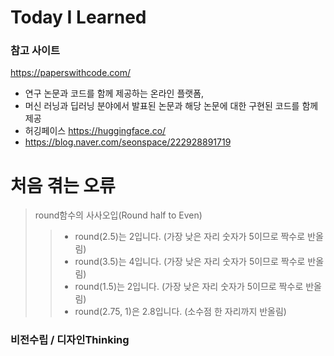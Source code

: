 # Today I Learned

### 참고 사이트
https://paperswithcode.com/
* 연구 논문과 코드를 함께 제공하는 온라인 플랫폼,
* 머신 러닝과 딥러닝 분야에서 발표된 논문과 해당 논문에 대한 구현된 코드를 함께 제공
* 허깅페이스 https://huggingface.co/
* https://blog.naver.com/seonspace/222928891719


# 처음 겪는 오류
> round함수의 사사오입(Round half to Even)
>> * round(2.5)는 2입니다. (가장 낮은 자리 숫자가 5이므로 짝수로 반올림)
>> * round(3.5)는 4입니다. (가장 낮은 자리 숫자가 5이므로 짝수로 반올림)
>> * round(1.5)는 2입니다. (가장 낮은 자리 숫자가 5이므로 짝수로 반올림)
>> * round(2.75, 1)은 2.8입니다. (소수점 한 자리까지 반올림)


### 비전수립 / 디자인Thinking
